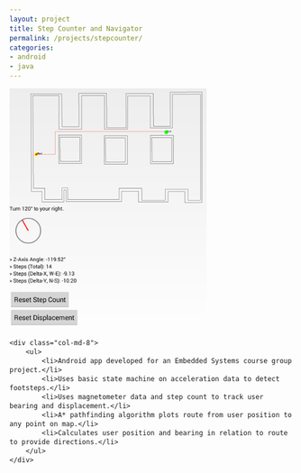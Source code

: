 ```yaml
---
layout: project
title: Step Counter and Navigator
permalink: /projects/stepcounter/
categories:
- android
- java
---
```


<div class="row">
    <div class="col-md-4">
        <img src="/images/stepcounter.png" width="350px" title="Keypress Parade" alt="Keypress Parade"/>
    </div>

    <div class="col-md-8">
        <ul>
            <li>Android app developed for an Embedded Systems course group project.</li>
            <li>Uses basic state machine on acceleration data to detect footsteps.</li>
            <li>Uses magnetometer data and step count to track user bearing and displacement.</li>
            <li>A* pathfinding algorithm plots route from user position to any point on map.</li>
            <li>Calculates user position and bearing in relation to route to provide directions.</li>
        </ul>
    </div>
</div>